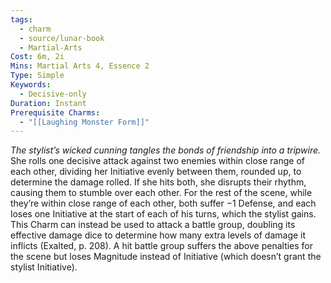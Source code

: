 ```yaml
---
tags:
  - charm
  - source/lunar-book
  - Martial-Arts
Cost: 6m, 2i
Mins: Martial Arts 4, Essence 2
Type: Simple
Keywords:
  - Decisive-only
Duration: Instant
Prerequisite Charms:
  - "[[Laughing Monster Form]]"
---
```

*The stylist’s wicked cunning tangles the bonds of friendship into a tripwire.* 
She rolls one decisive attack against two enemies within close range of each other, dividing her Initiative evenly between them, rounded up, to determine the damage rolled. If she hits both, she disrupts their rhythm, causing them to stumble over each other. For the rest of the scene, while they’re within close range of each other, both suffer −1 Defense, and each loses one Initiative at the start of each of his turns, which the stylist gains.
This Charm can instead be used to attack a battle group, doubling its effective damage dice to determine how many extra levels of damage it inflicts (Exalted, p. 208). A hit battle group suffers the above penalties for the scene but loses Magnitude instead of Initiative (which doesn’t grant the stylist Initiative).